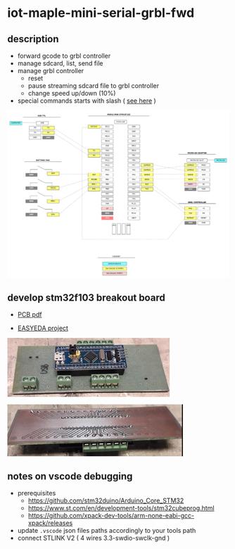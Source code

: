 # iot-maple-mini-serial-grbl-fwd

## description

- forward gcode to grbl controller
- manage sdcard, list, send file
- manage grbl controller
    - reset
    - pause streaming sdcard file to grbl controller
    - change speed up/down (10%)
- special commands starts with slash ( [see here](https://github.com/devel0/iot-maple-mini-serial-grbl-fwd/blob/81d1dd9a3893f7a84ec1564f73deb3e21ff83a37/iot-maple-mini-serial-grbl-fwd/iot-maple-mini-serial-grbl-fwd.ino#L504) )

![](data/doc/WIRINGS.png)


## develop stm32f103 breakout board

- [PCB pdf](data/doc/BREAKOUT_BOARD.pdf)

- [EASYEDA project](https://easyeda.com/lorenzo.delana/mini-maple-stm32f103-breakout)

![](data/doc/breakout-board-top.png)

![](data/doc/breakout-board-bottom.png)

## notes on vscode debugging

- prerequisites
    - https://github.com/stm32duino/Arduino_Core_STM32
    - https://www.st.com/en/development-tools/stm32cubeprog.html
    - https://github.com/xpack-dev-tools/arm-none-eabi-gcc-xpack/releases
- update `.vscode` json files paths accordingly to your tools path
- connect STLINK V2 ( 4 wires 3.3-swdio-swclk-gnd )
